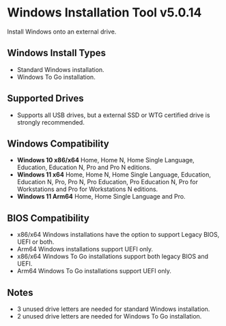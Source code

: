 # Windows Installation Tool v5.0.14
Install Windows onto an external drive.

## Windows Install Types
- Standard Windows installation.
- Windows To Go installation.
## Supported Drives
- Supports all USB drives, but a external SSD or WTG certified drive is strongly recommended.

## Windows Compatibility
- **Windows 10 x86/x64** Home, Home N, Home Single Language, Education, Education N, Pro and Pro N editions.
- **Windows 11 x64** Home, Home N, Home Single Language, Education, Education N, Pro, Pro N, Pro Education, Pro Education N, Pro for Workstations and Pro for Workstations N editions.  
- **Windows 11 Arm64** Home, Home Single Language and Pro.

## BIOS Compatibility
- x86/x64 Windows installations have the option to support Legacy BIOS, UEFI or both.
- Arm64 Windows installations support UEFI only.
- x86/x64 Windows To Go installations support both legacy BIOS and UEFI.
- Arm64 Windows To Go installations support UEFI only.

## Notes
- 3 unused drive letters are needed for standard Windows installation.
- 2 unused drive letters are needed for Windows To Go installation.
